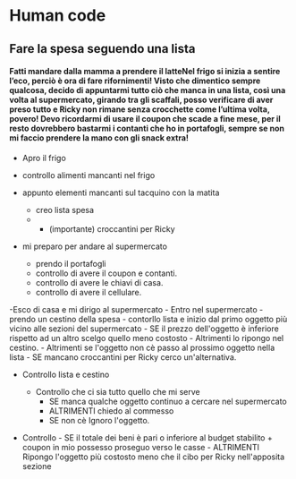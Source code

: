 # Human code 

## Fare la spesa seguendo una lista
#### Fatti mandare dalla mamma a prendere il latteNel frigo si inizia a sentire l’eco, perciò è ora di fare rifornimenti! Visto che dimentico sempre qualcosa, decido di appuntarmi tutto ciò che manca in una lista, così una volta al supermercato, girando tra gli scaffali, posso verificare di aver preso tutto e Ricky non rimane senza crocchette come l’ultima volta, povero! Devo ricordarmi di usare il coupon che scade a fine mese, per il resto dovrebbero bastarmi i contanti che ho in portafogli, sempre se non mi faccio prendere la mano con gli snack extra! 



- Apro il frigo
- controllo alimenti mancanti nel frigo
- appunto elementi mancanti sul tacquino con la matita
    -   creo lista spesa
    - + (importante) croccantini per Ricky

- mi preparo per andare al supermercato
    - prendo il portafogli
    - controllo di avere il coupon e contanti.
    - controllo di avere le chiavi di casa.
    - controllo di avere il cellulare.

-Esco di casa e mi dirigo al supermercato
    - Entro nel supermercato
    - prendo un cestino della spesa
    - contorllo lista e inizio dal primo oggetto più vicino alle sezioni del supermercato
       - SE il prezzo dell'oggetto è inferiore rispetto ad un altro scelgo quello meno costosto
       - Altrimenti lo ripongo nel cestino.
       - Altrimenti se l'oggetto non cè passo al prossimo oggetto nella lista
       - SE mancano croccantini per Ricky cerco un'alternativa.

- Controllo lista e cestino
    - Controllo che ci sia tutto quello che mi serve
        - SE manca qualche oggetto continuo a cercare nel supermercato
        - ALTRIMENTI chiedo al commesso 
        - SE non cè Ignoro l'oggetto.

- Controllo
        - SE il totale dei beni è pari o inferiore al budget stabilito + coupon in mio possesso proseguo verso le casse
        - ALTRIMENTI Ripongo l'oggetto più costosto meno che il cibo per Ricky nell'apposita sezione



        



